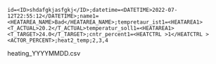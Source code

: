 
```id=<ID>shdafgkjasfgkj</ID>;datetime=<DATETIME>2022-07-12T22:55:12</DATETIME>;name1=<HEATAREA_NAME>Bad</HEATAREA_NAME>;tempretaur_ist1=<HEATAREA1><T_ACTUAL>20.2</T_ACTUAL>temperatur_soll1=<HEATAREA1><T_TARGET>24.0</T_TARGET>;cntr_percent1=<HEATCTRL >1</HEATCTRL ><ACTOR_PERCENT>;heat2_temp;2,3,4```

heating_YYYYMMDD.csv